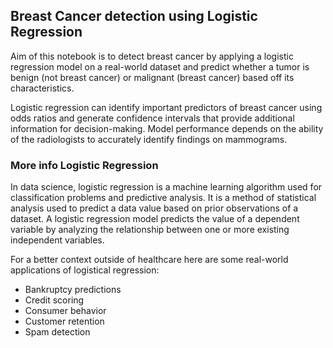 ## Breast Cancer detection using Logistic Regression
Aim of this notebook is to detect breast cancer by applying a logistic regression model on a real-world dataset and predict whether a tumor is benign (not breast cancer) or malignant (breast cancer) based off its characteristics.

Logistic regression can identify important predictors of breast cancer using odds ratios and generate confidence intervals that provide additional information for decision-making. Model performance depends on the ability of the radiologists to accurately identify findings on mammograms.

### More info Logistic Regression
In data science, logistic regression is a machine learning algorithm used for classification problems and predictive analysis. It is a method of statistical analysis used to predict a data value based on prior observations of a dataset. A logistic regression model predicts the value of a dependent variable by analyzing the relationship between one or more existing independent variables.

For a better context outside of healthcare here are some real-world applications of logistical regression:
- Bankruptcy predictions
- Credit scoring
- Consumer behavior
- Customer retention
- Spam detection
